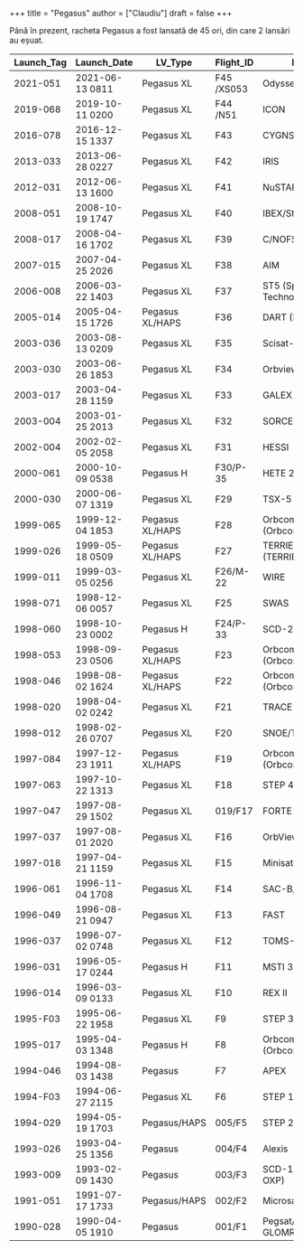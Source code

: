 +++
title = "Pegasus"
author = ["Claudiu"]
draft = false
+++

Până în prezent, racheta Pegasus a fost lansată de 45 ori, din care 2 lansări au eșuat.

| Launch_Tag | Launch_Date     | LV_Type         | Flight_ID  | Mission                      | Launch_Site   | Country | Outcome |
|------------|-----------------|-----------------|------------|------------------------------|---------------|---------|---------|
| 2021-051   | 2021-06-13 0811 | Pegasus XL      | F45 /XS053 | Odyssey (TacRL-2)            | VSFB RW30/12  | US      | S       |
| 2019-068   | 2019-10-11 0200 | Pegasus XL      | F44 /N51   | ICON                         | CC RW13       | US      | S       |
| 2016-078   | 2016-12-15 1337 | Pegasus XL      | F43        | CYGNSS                       | CC RW13       | US      | S       |
| 2013-033   | 2013-06-28 0227 | Pegasus XL      | F42        | IRIS                         | V RW30/12     | US      | S       |
| 2012-031   | 2012-06-13 1600 | Pegasus XL      | F41        | NuSTAR                       | KMR RW06/24   | US      | S       |
| 2008-051   | 2008-10-19 1747 | Pegasus XL      | F40        | IBEX/Star 27 (IBEX)          | KMR RW06/24   | US      | S       |
| 2008-017   | 2008-04-16 1702 | Pegasus XL      | F39        | C/NOFS                       | KMR RW06/24   | US      | S       |
| 2007-015   | 2007-04-25 2026 | Pegasus XL      | F38        | AIM                          | V RW30/12     | US      | S       |
| 2006-008   | 2006-03-22 1403 | Pegasus XL      | F37        | ST5 (Space Technology 5)     | V RW30/12     | US      | S       |
| 2005-014   | 2005-04-15 1726 | Pegasus XL/HAPS | F36        | DART (DART/HAPS)             | V RW30/12     | US      | S       |
| 2003-036   | 2003-08-13 0209 | Pegasus XL      | F35        | Scisat-1 (SCISAT-1)          | V RW30/12     | US      | S       |
| 2003-030   | 2003-06-26 1853 | Pegasus XL      | F34        | Orbview-3                    | V RW30/12     | US      | S       |
| 2003-017   | 2003-04-28 1159 | Pegasus XL      | F33        | GALEX                        | CC RW30/12    | US      | S       |
| 2003-004   | 2003-01-25 2013 | Pegasus XL      | F32        | SORCE                        | CC RW30/12    | US      | S       |
| 2002-004   | 2002-02-05 2058 | Pegasus XL      | F31        | HESSI                        | CC RW30/12    | US      | S       |
| 2000-061   | 2000-10-09 0538 | Pegasus H       | F30/P-35   | HETE 2                       | KMR RW06/24   | US      | S       |
| 2000-030   | 2000-06-07 1319 | Pegasus XL      | F29        | TSX-5                        | V RW30/12     | US      | S       |
| 1999-065   | 1999-12-04 1853 | Pegasus XL/HAPS | F28        | Orbcomm D1-D7 (Orbcomm FM30) | WIMB RW22     | US      | S       |
| 1999-026   | 1999-05-18 0509 | Pegasus XL/HAPS | F27        | TERRIERS/MUBLCOM (TERRIERS)  | V RW30/12     | US      | S       |
| 1999-011   | 1999-03-05 0256 | Pegasus XL      | F26/M-22   | WIRE                         | V RW30/12     | US      | S       |
| 1998-071   | 1998-12-06 0057 | Pegasus XL      | F25        | SWAS                         | V RW30/12     | US      | S       |
| 1998-060   | 1998-10-23 0002 | Pegasus H       | F24/P-33   | SCD-2                        | CC RW30/12    | US      | S       |
| 1998-053   | 1998-09-23 0506 | Pegasus XL/HAPS | F23        | Orbcomm C1-C8 (Orbcomm FM21) | WIMB RW04/22? | US      | S       |
| 1998-046   | 1998-08-02 1624 | Pegasus XL/HAPS | F22        | Orbcomm B1-B8 (Orbcomm FM17) | WIMB RW04/22? | US      | S       |
| 1998-020   | 1998-04-02 0242 | Pegasus XL      | F21        | TRACE                        | V RW30/12     | US      | S       |
| 1998-012   | 1998-02-26 0707 | Pegasus XL      | F20        | SNOE/T1 (SNOE)               | V RW30        | US      | S       |
| 1997-084   | 1997-12-23 1911 | Pegasus XL/HAPS | F19        | Orbcomm A1-A8 (Orbcomm FM5)  | WIMB RW04/22? | US      | S       |
| 1997-063   | 1997-10-22 1313 | Pegasus XL      | F18        | STEP 4 (STEP M4)             | WIMB RW04/22? | US      | S       |
| 1997-047   | 1997-08-29 1502 | Pegasus XL      | 019/F17    | FORTE                        | V RW30/12     | US      | S       |
| 1997-037   | 1997-08-01 2020 | Pegasus XL      | F16        | OrbView-2 (Seastar)          | V RW30/12     | US      | S       |
| 1997-018   | 1997-04-21 1159 | Pegasus XL      | F15        | Minisat-01                   | GANC RW03/21  | US      | S       |
| 1996-061   | 1996-11-04 1708 | Pegasus XL      | F14        | SAC-B/HETE (HETE)            | WIMB RW04/22? | US      | S       |
| 1996-049   | 1996-08-21 0947 | Pegasus XL      | F13        | FAST                         | V RW30/12     | US      | S       |
| 1996-037   | 1996-07-02 0748 | Pegasus XL      | F12        | TOMS-EP                      | V RW30/12     | US      | S       |
| 1996-031   | 1996-05-17 0244 | Pegasus H       | F11        | MSTI 3                       | V RW30/12     | US      | S       |
| 1996-014   | 1996-03-09 0133 | Pegasus XL      | F10        | REX II                       | V RW30/12     | US      | S       |
| 1995-F03   | 1995-06-22 1958 | Pegasus XL      | F9         | STEP 3                       | V RW30/12     | US      | F       |
| 1995-017   | 1995-04-03 1348 | Pegasus H       | F8         | Orbcomm 1/2 (Orbcomm FM1)    | V RW30/12     | US      | S       |
| 1994-046   | 1994-08-03 1438 | Pegasus         | F7         | APEX                         | EAFB RW04/22  | US      | S       |
| 1994-F03   | 1994-06-27 2115 | Pegasus XL      | F6         | STEP 1                       | V RW30/12     | US      | F       |
| 1994-029   | 1994-05-19 1703 | Pegasus/HAPS    | 005/F5     | STEP 2                       | EAFB RW04/22  | US      | S       |
| 1993-026   | 1993-04-25 1356 | Pegasus         | 004/F4     | Alexis                       | EAFB RW04/22  | US      | S       |
| 1993-009   | 1993-02-09 1430 | Pegasus         | 003/F3     | SCD-1 (Orbcomm OXP)          | KSC RW15/33   | US      | S       |
| 1991-051   | 1991-07-17 1733 | Pegasus/HAPS    | 002/F2     | Microsat (Microsat 1)        | EAFB RW04/22  | US      | S       |
| 1990-028   | 1990-04-05 1910 | Pegasus         | 001/F1     | Pegsat/USA 55 GLOMR (Pegsat) | EAFB RW04/22  | US      | S       |
